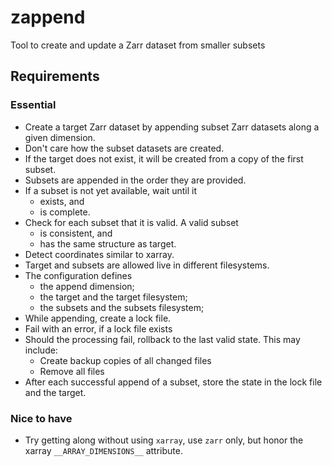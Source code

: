 # zappend

Tool to create and update a Zarr dataset from smaller subsets

## Requirements

### Essential

* Create a target Zarr dataset by appending subset Zarr datasets 
  along a given dimension.
* Don't care how the subset datasets are created.
* If the target does not exist, it will be created from a 
  copy of the first subset. 
* Subsets are appended in the order they are provided.
* If a subset is not yet available, wait until it 
  - exists, and
  - is complete.
* Check for each subset that it is valid. A valid subset
  - is consistent, and
  - has the same structure as target.
* Detect coordinates similar to xarray.
* Target and subsets are allowed live in different filesystems.
* The configuration defines 
  - the append dimension;
  - the target and the target filesystem;
  - the subsets and the subsets filesystem;
* While appending, create a lock file.
* Fail with an error, if a lock file exists
* Should the processing fail, rollback to the last valid state.
  This may include:
  - Create backup copies of all changed files
  - Remove all files
* After each successful append of a subset, store the state 
  in the lock file and the target. 

### Nice to have

* Try getting along without using `xarray`, use `zarr` only,
  but honor the xarray `__ARRAY_DIMENSIONS__` attribute. 
